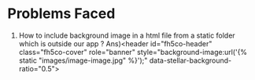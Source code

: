 # Problems Faced
1. How to include background image in a html file from a static folder which is outside our app ?
Ans)<header id="fh5co-header" class="fh5co-cover" role="banner" style="background-image:url('{% static "images/image-image.jpg" %}');" data-stellar-background-ratio="0.5">
